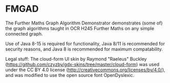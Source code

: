 # FMGAD
The Further Maths Graph Algorithm Demonstrator demonstrates (some of) the graph algorithms taught in OCR H245 Further Maths on any simple connected graph.

Use of Java 8-15 is required for functionality, Java 8/11 is recommended for security reasons, and Java 8 is recommended for maximum compatability.

Legal stuff:
The cloud-form UI skin by Raymond "Raeleus" Buckley (https://github.com/czyzby/gdx-skins/tree/master/cloud-form) was used under the CC BY 4.0 license (http://creativecommons.org/licenses/by/4.0/), and was modified to use the open source font OpenDyslexic.
